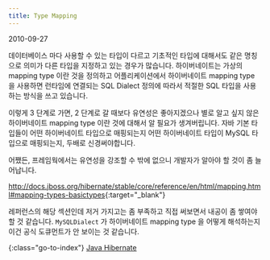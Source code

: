 ```yaml
---
title: Type Mapping
---
```


2010-09-27

데이터베이스 마다 사용할 수 있는 타입이 다르고
기초적인 타입에 대해서도 같은 명칭으로 의미가 다른 타입을 지정하고 있는 경우가 많습니다.
하이버네이트는 가상의 mapping type 이란 것을 정의하고
어플리케이션에서 하이버네이트 mapping type 을 사용하면
런타임에 연결되는 SQL Dialect 정의에 따라서 적절한 SQL 타입을 사용하는 방식을 쓰고 있습니다.

이렇게 3 단계로 가면, 2 단계로 갈 때보다 유연성은 좋아지겠으나
별로 알고 싶지 않은 하이버네이트 mapping type 이란 것에 대해서 알 필요가 생겨버립니다.
자바 기본 타입들이 어떤 하이버네이트 타입으로 매핑되는지
어떤 하이버네이트 타입이 MySQL 타입으로 매핑되는지, 두배로 신경써야합니다.

어쨌든, 프레임웍에서는 유연성을 강조할 수 밖에 없으니 개발자가 알아야 할 것이 좀 늘어납니다.

<http://docs.jboss.org/hibernate/stable/core/reference/en/html/mapping.html#mapping-types-basictypes>{:target="_blank"}

레퍼런스의 해당 섹션인데 저거 가지고는 좀 부족하고 직접 써보면서 내공이 좀 쌓여야 할 것 같습니다.
`MySQLDialect` 가 하이버네이트 mapping type 을 어떻게 해석하는지 이건 공식 도큐먼트가 안 보이는 것 같습니다.


{:class="go-to-index"}
[Java Hibernate](index)
